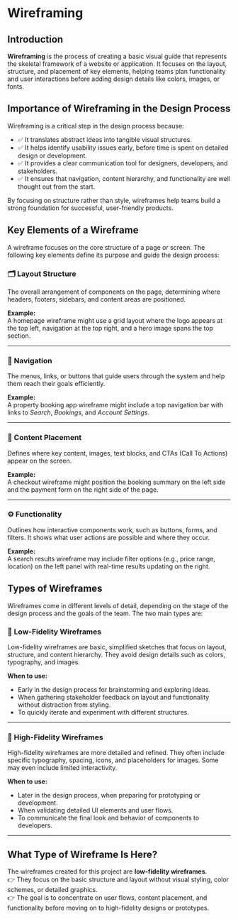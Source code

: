 # Wireframing

## Introduction

**Wireframing** is the process of creating a basic visual guide that represents the skeletal framework of a website or application. It focuses on the layout, structure, and placement of key elements, helping teams plan functionality and user interactions before adding design details like colors, images, or fonts.

## Importance of Wireframing in the Design Process

Wireframing is a critical step in the design process because:
- ✅ It translates abstract ideas into tangible visual structures.
- ✅ It helps identify usability issues early, before time is spent on detailed design or development.
- ✅ It provides a clear communication tool for designers, developers, and stakeholders.
- ✅ It ensures that navigation, content hierarchy, and functionality are well thought out from the start.

By focusing on structure rather than style, wireframes help teams build a strong foundation for successful, user-friendly products.
## Key Elements of a Wireframe

A wireframe focuses on the core structure of a page or screen. The following key elements define its purpose and guide the design process:

### 🗂️ Layout Structure
The overall arrangement of components on the page, determining where headers, footers, sidebars, and content areas are positioned.

**Example:**  
A homepage wireframe might use a grid layout where the logo appears at the top left, navigation at the top right, and a hero image spans the top section.

---

### 🧭 Navigation
The menus, links, or buttons that guide users through the system and help them reach their goals efficiently.

**Example:**  
A property booking app wireframe might include a top navigation bar with links to *Search*, *Bookings*, and *Account Settings*.

---

### 📝 Content Placement
Defines where key content, images, text blocks, and CTAs (Call To Actions) appear on the screen.

**Example:**  
A checkout wireframe might position the booking summary on the left side and the payment form on the right side of the page.

---

### ⚙️ Functionality
Outlines how interactive components work, such as buttons, forms, and filters. It shows what user actions are possible and where they occur.

**Example:**  
A search results wireframe may include filter options (e.g., price range, location) on the left panel with real-time results updating on the right.
## Types of Wireframes

Wireframes come in different levels of detail, depending on the stage of the design process and the goals of the team. The two main types are:

### 📝 Low-Fidelity Wireframes
Low-fidelity wireframes are basic, simplified sketches that focus on layout, structure, and content hierarchy. They avoid design details such as colors, typography, and images.

**When to use:**  
- Early in the design process for brainstorming and exploring ideas.  
- When gathering stakeholder feedback on layout and functionality without distraction from styling.  
- To quickly iterate and experiment with different structures.

---

### 🎨 High-Fidelity Wireframes
High-fidelity wireframes are more detailed and refined. They often include specific typography, spacing, icons, and placeholders for images. Some may even include limited interactivity.

**When to use:**  
- Later in the design process, when preparing for prototyping or development.  
- When validating detailed UI elements and user flows.  
- To communicate the final look and behavior of components to developers.

---

## What Type of Wireframe Is Here?

The wireframes created for this project are **low-fidelity wireframes**.  
👉 They focus on the basic structure and layout without visual styling, color schemes, or detailed graphics.  
👉 The goal is to concentrate on user flows, content placement, and functionality before moving on to high-fidelity designs or prototypes.




